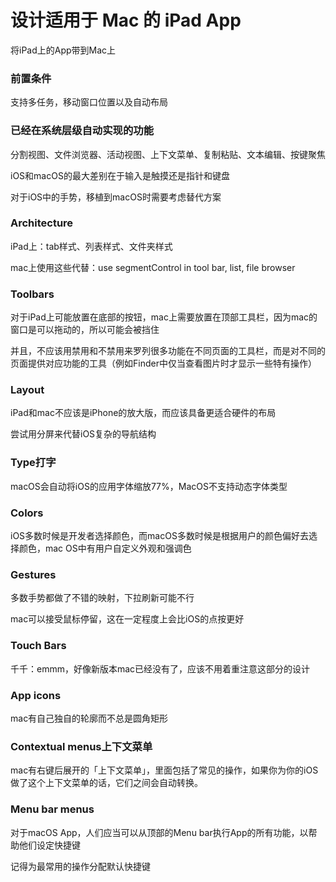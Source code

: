 # 设计适用于 Mac 的 iPad App

将iPad上的App带到Mac上

### 前置条件

支持多任务，移动窗口位置以及自动布局

### 已经在系统层级自动实现的功能

分割视图、文件浏览器、活动视图、上下文菜单、复制粘贴、文本编辑、按键聚焦

iOS和macOS的最大差别在于输入是触摸还是指针和键盘

对于iOS中的手势，移植到macOS时需要考虑替代方案

### Architecture

iPad上：tab样式、列表样式、文件夹样式

mac上使用这些代替：use segmentControl in tool bar, list, file browser

### Toolbars

对于iPad上可能放置在底部的按钮，mac上需要放置在顶部工具栏，因为mac的窗口是可以拖动的，所以可能会被挡住

并且，不应该用禁用和不禁用来罗列很多功能在不同页面的工具栏，而是对不同的页面提供对应功能的工具（例如Finder中仅当查看图片时才显示一些特有操作）

### Layout

iPad和mac不应该是iPhone的放大版，而应该具备更适合硬件的布局

尝试用分屏来代替iOS复杂的导航结构

### Type打字

macOS会自动将iOS的应用字体缩放77%，MacOS不支持动态字体类型

### Colors

iOS多数时候是开发者选择颜色，而macOS多数时候是根据用户的颜色偏好去选择颜色，mac OS中有用户自定义外观和强调色

### Gestures

多数手势都做了不错的映射，下拉刷新可能不行

mac可以接受鼠标停留，这在一定程度上会比iOS的点按更好

### Touch Bars

千千：emmm，好像新版本mac已经没有了，应该不用着重注意这部分的设计

### App icons

mac有自己独自的轮廓而不总是圆角矩形

### Contextual menus上下文菜单

mac有右键后展开的「上下文菜单」，里面包括了常见的操作，如果你为你的iOS做了这个上下文菜单的话，它们之间会自动转换。

### Menu bar menus

对于macOS App，人们应当可以从顶部的Menu bar执行App的所有功能，以帮助他们设定快捷键

记得为最常用的操作分配默认快捷键